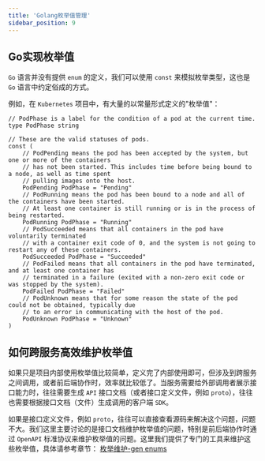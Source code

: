 ```yaml
---
title: 'Golang枚举值管理'
sidebar_position: 9
---
```


## Go实现枚举值

`Go` 语言并没有提供 `enum` 的定义，我们可以使用 `const` 来模拟枚举类型，这也是 `Go` 语言中约定俗成的方式。

例如，在 `Kubernetes` 项目中，有大量的以常量形式定义的"枚举值"：

```
// PodPhase is a label for the condition of a pod at the current time.
type PodPhase string

// These are the valid statuses of pods.
const (
	// PodPending means the pod has been accepted by the system, but one or more of the containers
	// has not been started. This includes time before being bound to a node, as well as time spent
	// pulling images onto the host.
	PodPending PodPhase = "Pending"
	// PodRunning means the pod has been bound to a node and all of the containers have been started.
	// At least one container is still running or is in the process of being restarted.
	PodRunning PodPhase = "Running"
	// PodSucceeded means that all containers in the pod have voluntarily terminated
	// with a container exit code of 0, and the system is not going to restart any of these containers.
	PodSucceeded PodPhase = "Succeeded"
	// PodFailed means that all containers in the pod have terminated, and at least one container has
	// terminated in a failure (exited with a non-zero exit code or was stopped by the system).
	PodFailed PodPhase = "Failed"
	// PodUnknown means that for some reason the state of the pod could not be obtained, typically due
	// to an error in communicating with the host of the pod.
	PodUnknown PodPhase = "Unknown"
)
```

## 如何跨服务高效维护枚举值

如果只是项目内部使用枚举值比较简单，定义完了内部使用即可，但涉及到跨服务之间调用，或者前后端协作时，效率就比较低了。当服务需要给外部调用者展示接口能力时，往往需要生成 `API` 接口文档（或者接口定义文件，例如 `proto`），往往也需要根据接口文档（文件）生成调用的客户端 `SDK`。

如果是接口定义文件，例如 `proto`，往往可以直接查看源码来解决这个问题，问题不大。我们这里主要讨论的是接口文档维护枚举值的问题，特别是前后端协作时通过 `OpenAPI` 标准协议来维护枚举值的问题。这里我们提供了专门的工具来维护这些枚举值，具体请参考章节： [枚举维护-gen enums](/docs/开发工具/代码生成-gen/枚举维护-gen%20enums)